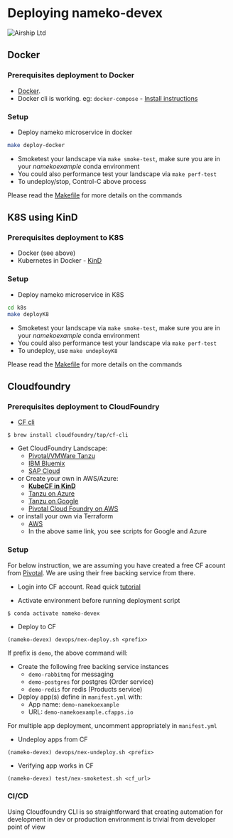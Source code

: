# Deploying nameko-devex
![Airship Ltd](airship.png)

## Docker
### Prerequisites deployment to Docker
* [Docker](https://docs.docker.com/get-docker/). 
* Docker cli is working. eg: `docker-compose` - [Install instructions](https://docs.docker.com/compose/install/)

### Setup
* Deploy nameko microservice in docker
```sh
make deploy-docker
```
* Smoketest your landscape via `make smoke-test`, make sure you are in your _namekoexample_ conda environment 
* You could also performance test your landscape via `make perf-test`
* To undeploy/stop, Control-C above process

Please read the [Makefile](Makefile) for more details on the commands

## K8S using KinD
### Prerequisites deployment to K8S
* Docker (see above)
* Kubernetes in Docker - [KinD](https://kind.sigs.k8s.io/docs/user/quick-start/#installation)

### Setup
* Deploy nameko microservice in K8S
```sh
cd k8s
make deployK8
```
* Smoketest your landscape via `make smoke-test`, make sure you are in your _namekoexample_ conda environment 
* You could also performance test your landscape via `make perf-test`
* To undeploy, use `make undeployK8`

Please read the [Makefile](k8s/Makefile) for more details on the commands


## Cloudfoundry
### Prerequisites deployment to CloudFoundry

* [CF cli](https://docs.cloudfoundry.org/cf-cli/install-go-cli.html#pkg)
```ssh
$ brew install cloudfoundry/tap/cf-cli
```
* Get CloudFoundry Landscape:
    - [Pivotal/VMWare Tanzu](https://account.run.pivotal.io/z/uaa/sign-up)
    - [IBM Bluemix](https://cloud.ibm.com/registration)
    - [SAP Cloud](https://www.sap.com/cmp/td/sap-cloud-platform-trial.html)
* or Create your own in AWS/Azure:
    - [**KubeCF in KinD**](https://kubecf.io/docs/tutorials/deploy-kind/)
    - [Tanzu on Azure](https://azuremarketplace.microsoft.com/en-us/marketplace/apps/pivotal.pivotal-cloud-foundry)
    - [Tanzu on Google](https://tanzu.vmware.com/partners/google)
    - [Pivotal Cloud Foundry on AWS](https://aws.amazon.com/quickstart/architecture/pivotal-cloud-foundry/)
* or install your own via Terraform
    - [AWS](https://docs.pivotal.io/platform/ops-manager/2-9/aws/prepare-env-terraform.html)
    - In the above same link, you see scripts for Google and Azure
### Setup
For below instruction, we are assuming you have created a free CF acount from [Pivotal](https://account.run.pivotal.io/z/uaa/). We are using their free backing service from there.

* Login into CF account. Read quick [tutorial](https://docs.cloudfoundry.org/cf-cli/getting-started.html#login)

* Activate environment before running deployment script
```ssh
$ conda activate nameko-devex
```

* Deploy to CF
```ssh
(nameko-devex) devops/nex-deploy.sh <prefix>
```
If prefix is `demo`, the above command will:
- Create the following free backing service instances
  * `demo-rabbitmq` for messaging
  * `demo-postgres` for postgres (Order service)
  * `demo-redis` for redis (Products service)
- Deploy app(s) define in `manifest.yml` with:
  * App name: `demo-namekoexample`
  * URL: `demo-namekoexample.cfapps.io`

For multiple app deployment, uncomment appropriately in `manifest.yml` 

* Undeploy apps from CF
```ssh
(nameko-devex) devops/nex-undeploy.sh <prefix>
```

* Verifying app works in CF
```ssh
(nameko-devex) test/nex-smoketest.sh <cf_url>
```

### CI/CD
Using Cloudfoundry CLI is so straightforward that creating automation for development in dev or production environment is trivial from developer point of view